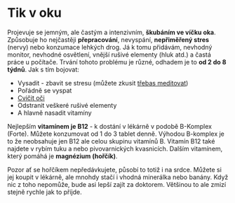 # Tik v oku

Projevuje se jemným, ale častým a intenzivním, **škubáním ve víčku oka**. Způsobuje ho nejčastěji **přepracování**,
nevyspání, **nepřiměřený stres** (nervy) nebo konzumace lehkých drog. Já k tomu přidávám, nevhodný monitor, nevhodné
osvětlení, vnější rušivé elementy (hluk atd.) a
častá práce u počítače. Trvání tohoto problému je různé, odhadem je to **od 2 do 8 týdnů**. Jak s tím bojovat:

- Vysadit - zbavit se stresu (můžete zkusit [třebas meditovat](http://www.bdc.cz/ "Budhizmus Diamantové Cesty"))
- Pořádně se vyspat
- [ Cvičit oči](http://www.celostnimedicina.cz/oci-=-cviceni-zraku-pro-zdravou-dlouhovekost.htm "Oční cviky")
- Odstranit veškeré rušivé elementy
- A hlavně nasadit vitamíny

Nejlepším **vitamínem je B12** - k dostání v lékárně v podobě B-Komplex (Forte). Můžete konzumovat od 1 do 3 tablet
denně. Výhodou B-komplex je to že neobsahuje jen B12 ale celou skupinu vitamínů B. Vitamín B12 také najdete v rybím tuku
a nebo pivovarnických kvasnicích. Dalším
vitamínem, který pomáhá je **magnézium (hořčík)**.

Pozor ať se hořčíkem nepředávkujete, působí to totiž i na srdce. Můžete si jej koupit v lékárně, ale mnohdy stačí i
vhodná minerálka nebo banány. Když nic z toho nepomůže, bude asi lepší zajít za doktorem. Většinou to ale zmizí stejně
rychle jak to příjde.
